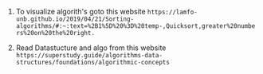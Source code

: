 1. To visualize algorith's goto this website
``` https://lamfo-unb.github.io/2019/04/21/Sorting-algorithms/#:~:text=%2B1%5D%20%3D%20temp-,Quicksort,greater%20numbers%20on%20the%20right. ```

2. Read Datastucture and algo from this website
``` https://superstudy.guide/algorithms-data-structures/foundations/algorithmic-concepts ```
